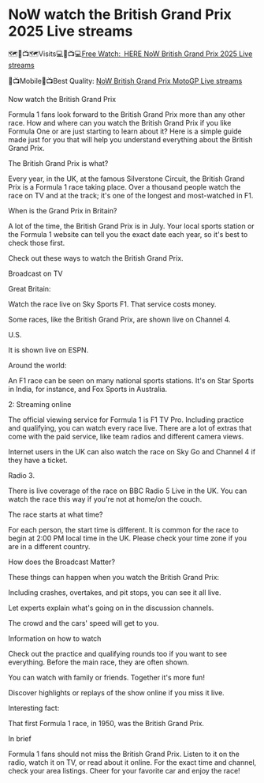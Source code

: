 # NoW watch the British Grand Prix 2025 Live streams 

🗺🔴📺🗺Visits💻🔴📺💻[Free Watch: HERE NoW British Grand Prix 2025 Live streams](https://livestreamssportstvmedia.blogspot.com)

🔴📺Mobile🔴📺Best Quality: [NoW British Grand Prix MotoGP Live streams](https://livestreamssportstvmedia.blogspot.com)

Now  watch the British Grand Prix

Formula 1 fans look forward to the British Grand Prix more than any other race. How and where can you watch the British Grand Prix if you like Formula One or are just starting to learn about it? Here is a simple guide made just for you that will help you understand everything about the British Grand Prix.

The British Grand Prix is what?

Every year, in the UK, at the famous Silverstone Circuit, the British Grand Prix is a Formula 1 race taking place. Over a thousand people watch the race on TV and at the track; it's one of the longest and most-watched in F1.

When is the Grand Prix in Britain?

A lot of the time, the British Grand Prix is in July. Your local sports station or the Formula 1 website can tell you the exact date each year, so it's best to check those first.

Check out these ways to watch the British Grand Prix.

Broadcast on TV

Great Britain:

Watch the race live on Sky Sports F1. That service costs money.

Some races, like the British Grand Prix, are shown live on Channel 4.

U.S.

It is shown live on ESPN.

Around the world:

An F1 race can be seen on many national sports stations. It's on Star Sports in India, for instance, and Fox Sports in Australia.

2: Streaming online

The official viewing service for Formula 1 is F1 TV Pro. Including practice and qualifying, you can watch every race live. There are a lot of extras that come with the paid service, like team radios and different camera views.

Internet users in the UK can also watch the race on Sky Go and Channel 4 if they have a ticket.

Radio 3.

There is live coverage of the race on BBC Radio 5 Live in the UK. You can watch the race this way if you're not at home/on the couch.

The race starts at what time?

For each person, the start time is different. It is common for the race to begin at 2:00 PM local time in the UK. Please check your time zone if you are in a different country.

How does the Broadcast Matter?

These things can happen when you watch the British Grand Prix:

Including crashes, overtakes, and pit stops, you can see it all live.

Let experts explain what's going on in the discussion channels.

The crowd and the cars' speed will get to you.

Information on how to watch

Check out the practice and qualifying rounds too if you want to see everything. Before the main race, they are often shown.

You can watch with family or friends. Together it's more fun!

Discover highlights or replays of the show online if you miss it live.

Interesting fact:

That first Formula 1 race, in 1950, was the British Grand Prix.

In brief

Formula 1 fans should not miss the British Grand Prix. Listen to it on the radio, watch it on TV, or read about it online. For the exact time and channel, check your area listings. Cheer for your favorite car and enjoy the race!
